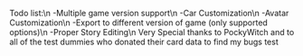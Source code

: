 Todo list:\n
-Multiple game version support\n
-Car Customization\n
-Avatar Customization\n
-Export to different version of game (only supported options)\n
-Proper Story Editing\n
Very Special thanks to PockyWitch and to all of the test dummies who donated their card data to find my bugs
test
